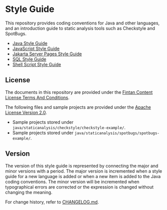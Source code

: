 # Style Guide

This repository provides coding conventions for Java and other languages, and an introduction guide to static analysis tools such as Checkstyle and SpotBugs.

- [Java Style Guide](./java/README.md)
- [JavaScript Style Guide](./js/README.md)
- [Jakarta Server Pages Style Guide](./jsp/README.md)
- [SQL Style Guide](./sql/README.md)
- [Shell Script Style Guide](./shell/README.md)

## License

The documents in this repository are provided under the [Fintan Content License Terms And Conditions](https://fintan.jp/en/page/1890/#FintanContentLicenseTermsAndConditions).

The following files and sample projects are provided under the [Apache License Version 2.0](https://www.apache.org/licenses/LICENSE-2.0.txt). 

- Sample projects stored under `java/staticanalysis/checkstyle/checkstyle-example/`. 
- Sample projects stored under `java/staticanalysis/spotbugs/spotbugs-example/`.

## Version

The version of this style guide is represented by connecting the major and minor versions with a period.
The major version is incremented when a style guide for a new language is added or when a new item is added to the Java coding conventions. 
The minor version will be incremented when typographical errors are corrected or the expression is changed without changing the meaning.

For change history, refer to [CHANGELOG.md](./CHANGELOG.md).
